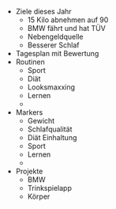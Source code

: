 
- Ziele dieses Jahr
	- 15 Kilo abnehmen auf 90
	- BMW fährt und hat TÜV
	- Nebengeldquelle
	- Besserer Schlaf
- Tagesplan mit Bewertung
- Routinen
	- Sport
	- Diät
	- Looksmaxxing
	- Lernen
	- 
- Markers
	- Gewicht
	- Schlafqualität
	- Diät Einhaltung
	- Sport
	- Lernen
	- 
- Projekte
	- BMW
	- Trinkspielapp
	- Körper